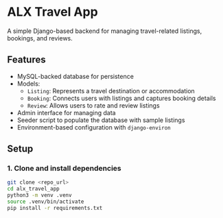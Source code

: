 # ALX Travel App

A simple Django-based backend for managing travel-related listings, bookings, and reviews.

## Features

- MySQL-backed database for persistence
- Models:
  - `Listing`: Represents a travel destination or accommodation
  - `Booking`: Connects users with listings and captures booking details
  - `Review`: Allows users to rate and review listings
- Admin interface for managing data
- Seeder script to populate the database with sample listings
- Environment-based configuration with `django-environ`

## Setup

### 1. Clone and install dependencies

```bash
git clone <repo_url>
cd alx_travel_app
python3 -m venv .venv
source .venv/bin/activate
pip install -r requirements.txt
